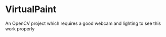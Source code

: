 # VirtualPaint
An OpenCV project which requires  a good webcam and lighting to see this work properly

